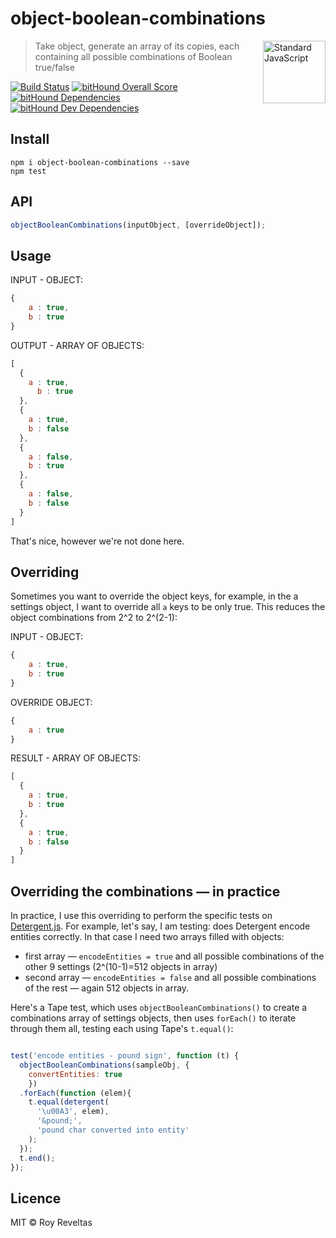 # object-boolean-combinations

<a href="https://github.com/feross/standard" style="float: right; padding: 0 0 20px 20px;"><img src="https://cdn.rawgit.com/feross/standard/master/sticker.svg" alt="Standard JavaScript" width="100" align="right"></a>

> Take object, generate an array of its copies, each containing all possible combinations of Boolean true/false

[![Build Status](https://travis-ci.org/revelt/object-boolean-combinations.svg?branch=master)](https://travis-ci.org/revelt/object-boolean-combinations) [![bitHound Overall Score](https://www.bithound.io/github/revelt/object-boolean-combinations/badges/score.svg)](https://www.bithound.io/github/revelt/object-boolean-combinations) [![bitHound Dependencies](https://www.bithound.io/github/revelt/object-boolean-combinations/badges/dependencies.svg)](https://www.bithound.io/github/revelt/object-boolean-combinations/master/dependencies/npm) [![bitHound Dev Dependencies](https://www.bithound.io/github/revelt/object-boolean-combinations/badges/devDependencies.svg)](https://www.bithound.io/github/revelt/object-boolean-combinations/master/dependencies/npm)

## Install

```
npm i object-boolean-combinations --save
npm test
```

## API

```javascript
objectBooleanCombinations(inputObject, [overrideObject]);
```

## Usage

INPUT - OBJECT:
```javascript
{
	a : true,
	b : true
}
```

OUTPUT - ARRAY OF OBJECTS:
```javascript
[
  {
	a : true,
	  b : true
  },
  {
	a : true,
	b : false
  },
  {
	a : false,
	b : true
  },
  {
	a : false,
	b : false
  }
]
```

That's nice, however we're not done here.

## Overriding

Sometimes you want to override the object keys, for example, in the a settings object, I want to override all `a` keys to be only true. This reduces the object combinations from 2^2 to 2^(2-1):

INPUT - OBJECT:
```javascript
{
	a : true,
	b : true
}
```

OVERRIDE OBJECT:
```javascript
{
	a : true
}
```

RESULT - ARRAY OF OBJECTS:
```javascript
[
  {
	a : true,
	b : true
  },
  {
	a : true,
	b : false
  }
]
```

## Overriding the combinations — in practice

In practice, I use this overriding to perform the specific tests on [Detergent.js](https://github.com/code-and-send/detergent). For example, let's say, I am testing: does Detergent encode entities correctly. In that case I need two arrays filled with objects:
* first array — `encodeEntities = true` and all possible combinations of the other 9 settings (2^(10-1)=512 objects in array)
* second array — `encodeEntities = false` and all possible combinations of the rest — again 512 objects in array.

Here's a Tape test, which uses `objectBooleanCombinations()` to create a combinations array of settings objects, then uses `forEach()` to iterate through them all, testing each using Tape's `t.equal()`:

```javascript

test('encode entities - pound sign', function (t) {
  objectBooleanCombinations(sampleObj, {
    convertEntities: true
    })
  .forEach(function (elem){
    t.equal(detergent(
      '\u00A3', elem),
      '&pound;',
      'pound char converted into entity'
    );
  });
  t.end();
});
```

## Licence

MIT © Roy Reveltas
